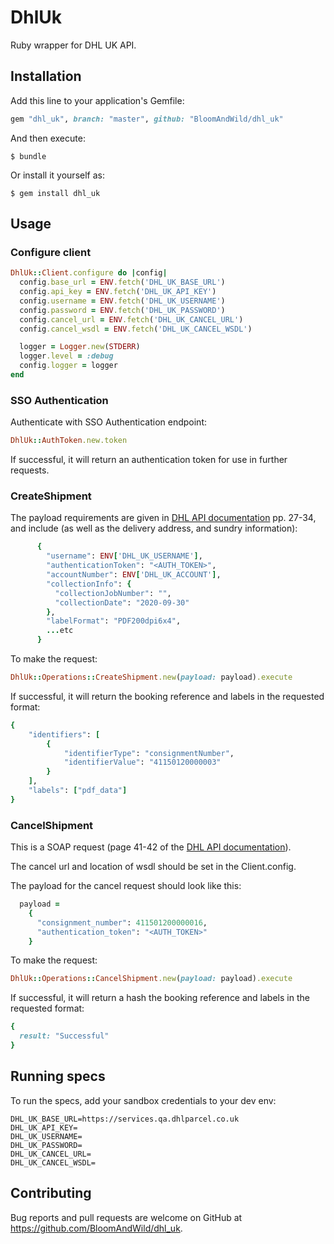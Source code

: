 # DhlUk

Ruby wrapper for DHL UK API.

## Installation

Add this line to your application's Gemfile:

```ruby
gem "dhl_uk", branch: "master", github: "BloomAndWild/dhl_uk"
```

And then execute:

    $ bundle

Or install it yourself as:

    $ gem install dhl_uk

## Usage

### Configure client

```ruby
DhlUk::Client.configure do |config|
  config.base_url = ENV.fetch('DHL_UK_BASE_URL')
  config.api_key = ENV.fetch('DHL_UK_API_KEY')
  config.username = ENV.fetch('DHL_UK_USERNAME')
  config.password = ENV.fetch('DHL_UK_PASSWORD')
  config.cancel_url = ENV.fetch('DHL_UK_CANCEL_URL')
  config.cancel_wsdl = ENV.fetch('DHL_UK_CANCEL_WSDL')

  logger = Logger.new(STDERR)
  logger.level = :debug
  config.logger = logger
end
```

### SSO Authentication

Authenticate with SSO Authentication endpoint:

```ruby
DhlUk::AuthToken.new.token
```

If successful, it will return an authentication token for use in further requests.

### CreateShipment

The payload requirements are given in [DHL API documentation](https://drive.google.com/file/d/1WYJi5p43L633yailTW1Mbyo7BhZGdYbZ/view)
pp. 27-34, and include (as well as the delivery address, and sundry information):

```ruby
      {
        "username": ENV['DHL_UK_USERNAME'],
        "authenticationToken": "<AUTH_TOKEN>",
        "accountNumber": ENV['DHL_UK_ACCOUNT'],
        "collectionInfo": {
          "collectionJobNumber": "",
          "collectionDate": "2020-09-30"
        },
        "labelFormat": "PDF200dpi6x4",
        ...etc
      }
```
To make the request:
```ruby
DhlUk::Operations::CreateShipment.new(payload: payload).execute
```
If successful, it will return the booking reference and labels in the requested format:
```ruby
{
    "identifiers": [
        {
            "identifierType": "consignmentNumber",
            "identifierValue": "41150120000003"
        }
    ],
    "labels": ["pdf_data"]
}
```

### CancelShipment

This is a SOAP request (page 41-42 of the [DHL API documentation](https://drive.google.com/file/d/1WYJi5p43L633yailTW1Mbyo7BhZGdYbZ/view)).

The cancel url and location of wsdl should be set in the Client.config.

The payload for the cancel request should look like this:
```ruby
  payload = 
    {
      "consignment_number": 411501200000016,
      "authentication_token": "<AUTH_TOKEN>"
    }
```
To make the request: 
```ruby
DhlUk::Operations::CancelShipment.new(payload: payload).execute
```
If successful, it will return a hash the booking reference and labels in the requested format:
```ruby
{
  result: "Successful"
}
```
## Running specs

To run the specs, add your sandbox credentials to your dev env:
```
DHL_UK_BASE_URL=https://services.qa.dhlparcel.co.uk
DHL_UK_API_KEY=
DHL_UK_USERNAME=
DHL_UK_PASSWORD=
DHL_UK_CANCEL_URL=
DHL_UK_CANCEL_WSDL=
```

## Contributing

Bug reports and pull requests are welcome on GitHub at https://github.com/BloomAndWild/dhl_uk.
